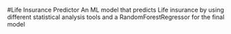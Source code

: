 #Life Insurance Predictor
An ML model that predicts Life insurance by using different statistical analysis tools and a RandomForestRegressor for the final model 
